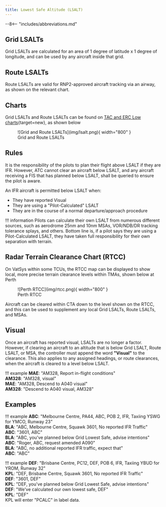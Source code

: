 ```yaml
---
title: Lowest Safe Altitude (LSALT)
---
```


--8<-- "includes/abbreviations.md"

## Grid LSALTs
Grid LSALTs are calculated for an area of 1 degree of latitude x 1 degree of longitude, and can be used by any aircraft inside that grid.

## Route LSALTs
Route LSALTs are valid for RNP2-approved aircraft tracking via an airway, as shown on the relevant chart.

## Charts
Grid LSALTs and Route LSALTs can be found on [TAC and ERC Low charts](https://www.airservicesaustralia.com/aip/aip.asp){target=new}, as shown below

<figure markdown>
![Grid and Route LSALTs](img/lsalt.png){ width="800" }
  <figcaption>Grid and Route LSALTs</figcaption>
</figure>

## Rules
It is the responsibility of the pilots to plan their flight above LSALT if they are IFR. However, ATC cannot clear an aircraft below LSALT, and any aircraft receiving a FIS that has planned below LSALT, shall be queried to ensure the pilot is aware.

An IFR aircraft is permitted below LSALT when:

- They have reported Visual
- They are using a "Pilot-Calculated" LSALT
- They are in the course of a normal departure/approach procedure

!!! information
    Pilots can calculate their own LSALT from numerous different sources, such as aerodrome 25nm and 10nm MSAs, VOR/NDB/DR tracking tolerance splays, and others. Bottom line is, if a pilot says they are using a Pilot-Calculated LSALT, they have taken full responsibility for their own separation with terrain.

## Radar Terrain Clearance Chart (RTCC)
On VatSys within some TCUs, the RTCC map can be displayed to show local, more precise terrain clearance levels within TMAs, shown below at Perth

<figure markdown>
![Perth RTCC](img/rtcc.png){ width="800" }
  <figcaption>Perth RTCC</figcaption>
</figure>

Aircraft can be cleared within CTA down to the level shown on the RTCC, and this can be used to supplement any local Grid LSALTs, Route LSALTs, and MSAs.

## Visual
Once an aircraft has reported visual, LSALTs are no longer a factor. However, if clearing an aircraft to an altitude that is below Grid LSALT, Route LSALT, or MSA, the controller must append the word **"Visual"** to the clearance. This also applies to any assigned headings, or route clearances, when the aircraft is cleared to a level below LSALT.

!!! example
    **MAE**: "AM328, Report in-flight conditions"  
    **AM328**: "AM328, visual"  
    **MAE**: "AM328, Descend to A040 visual"  
    **AM328**: "Descend to A040 visual, AM328"  

## Examples
!!! example
    **ABC**: "Melbourne Centre, PA44, ABC, POB 2, IFR, Taxiing YSWG for YMCO, Runway 23"  
    **BLA**: "ABC, Melbourne Centre, Squawk 3601, No reported IFR Traffic"  
    **ABC**: "3601, ABC"  
    **BLA**: "ABC, you've planned below Grid Lowest Safe, advise intentions"  
    **ABC**: "Roger, ABC, request amended A090"  
    **BLA**: "ABC, no additional reported IFR traffic, expect that"  
    **ABC**: "ABC"  

!!! example
    **DEF**: "Brisbane Centre, PC12, DEF, POB 6, IFR, Taxiing YBUD for YROM, Runway 32"  
    **KPL**: "DEF, Brisbane Centre, Squawk 3601, No reported IFR Traffic"  
    **DEF**: "3601, DEF"  
    **KPL**: "DEF, you've planned below Grid Lowest Safe, advise intentions"  
    **DEF**: "We've calculated our own lowest safe, DEF"  
    **KPL**: "DEF"  
    KPL will enter "PCALC" in label data.